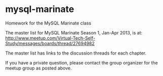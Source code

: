 mysql-marinate
==============

Homework for the MySQL Marinate class

The master list for MySQL Marinate Season 1, Jan-Apr 2013, is at:
http://www.meetup.com/Virtual-Tech-Self-Study/messages/boards/thread/27694982

The master list has links to the discussion threads for each chapter.

If you have a private question, please contact the group organizer for the meetup group as posted above.

